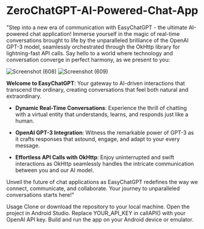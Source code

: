 # ZeroChatGPT-AI-Powered-Chat-App
"Step into a new era of communication with EasyChatGPT - the ultimate AI-powered chat application! Immerse yourself in the magic of real-time conversations brought to life by the unparalleled brilliance of the OpenAI GPT-3 model, seamlessly orchestrated through the OkHttp library for lightning-fast API calls. Say hello to a world where technology and conversation converge in perfect harmony, as we present to you:

![Screenshot (608)](https://github.com/kavishka852/ZeroChatGPT-AI-Powered-Chat-App/assets/102681233/22291e7b-0940-4c55-ba1e-dd9cebadc81b)
![Screenshot (609)](https://github.com/kavishka852/ZeroChatGPT-AI-Powered-Chat-App/assets/102681233/367b6b9e-5321-4708-bbaf-5ecdc3aff946)

**Welcome to EasyChatGPT**: Your gateway to AI-driven interactions that transcend the ordinary, creating conversations that feel both natural and extraordinary.

- **Dynamic Real-Time Conversations**: Experience the thrill of chatting with a virtual entity that understands, learns, and responds just like a human.

- **OpenAI GPT-3 Integration**: Witness the remarkable power of GPT-3 as it crafts responses that astound, engage, and adapt to your every message.

- **Effortless API Calls with OkHttp**: Enjoy uninterrupted and swift interactions as OkHttp seamlessly handles the intricate communication between you and our AI model.

Unveil the future of chat applications as EasyChatGPT redefines the way we connect, communicate, and collaborate. Your journey to unparalleled conversations starts here!"

Usage
Clone or download the repository to your local machine.
Open the project in Android Studio.
Replace YOUR_API_KEY in callAPI() with your OpenAI API key.
Build and run the app on your Android device or emulator.

